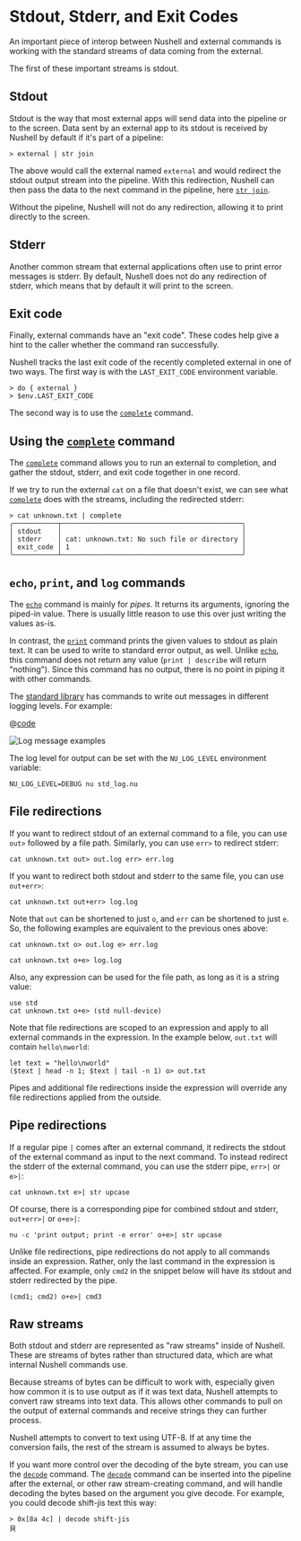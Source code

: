 # Stdout, Stderr, and Exit Codes

An important piece of interop between Nushell and external commands is working with the standard streams of data coming from the external.

The first of these important streams is stdout.

## Stdout

Stdout is the way that most external apps will send data into the pipeline or to the screen. Data sent by an external app to its stdout is received by Nushell by default if it's part of a pipeline:

```nu
> external | str join
```

The above would call the external named `external` and would redirect the stdout output stream into the pipeline. With this redirection, Nushell can then pass the data to the next command in the pipeline, here [`str join`](/commands/docs/str_join.md).

Without the pipeline, Nushell will not do any redirection, allowing it to print directly to the screen.

## Stderr

Another common stream that external applications often use to print error messages is stderr. By default, Nushell does not do any redirection of stderr, which means that by default it will print to the screen.

## Exit code

Finally, external commands have an "exit code". These codes help give a hint to the caller whether the command ran successfully.

Nushell tracks the last exit code of the recently completed external in one of two ways. The first way is with the `LAST_EXIT_CODE` environment variable.

```nu
> do { external }
> $env.LAST_EXIT_CODE
```

The second way is to use the [`complete`](/commands/docs/complete.md) command.

## Using the [`complete`](/commands/docs/complete.md) command

The [`complete`](/commands/docs/complete.md) command allows you to run an external to completion, and gather the stdout, stderr, and exit code together in one record.

If we try to run the external `cat` on a file that doesn't exist, we can see what [`complete`](/commands/docs/complete.md) does with the streams, including the redirected stderr:

```nu
> cat unknown.txt | complete
╭───────────┬─────────────────────────────────────────────╮
│ stdout    │                                             │
│ stderr    │ cat: unknown.txt: No such file or directory │
│ exit_code │ 1                                           │
╰───────────┴─────────────────────────────────────────────╯
```

## `echo`, `print`, and `log` commands

The [`echo`](/commands/docs/echo.md) command is mainly for _pipes_. It returns its arguments, ignoring the piped-in value. There is usually little reason to use this over just writing the values as-is.

In contrast, the [`print`](/commands/docs/print.md) command prints the given values to stdout as plain text. It can be used to write to standard error output, as well. Unlike [`echo`](/commands/docs/echo.md), this command does not return any value (`print | describe` will return "nothing"). Since this command has no output, there is no point in piping it with other commands.

The [standard library](/book/standard_library.md) has commands to write out messages in different logging levels. For example:

@[code](@snippets/book/std_log.nu)

![Log message examples](../assets/images/0_79_std_log.png)

The log level for output can be set with the `NU_LOG_LEVEL` environment variable:

```nu
NU_LOG_LEVEL=DEBUG nu std_log.nu
```

## File redirections

If you want to redirect stdout of an external command to a file, you can use `out>` followed by a file path. Similarly, you can use `err>` to redirect stderr:

```nu
cat unknown.txt out> out.log err> err.log
```

If you want to redirect both stdout and stderr to the same file, you can use `out+err>`:

```nu
cat unknown.txt out+err> log.log
```

Note that `out` can be shortened to just `o`, and `err` can be shortened to just `e`. So, the following examples are equivalent to the previous ones above:

```nu
cat unknown.txt o> out.log e> err.log

cat unknown.txt o+e> log.log
```

Also, any expression can be used for the file path, as long as it is a string value:

```nu
use std
cat unknown.txt o+e> (std null-device)
```

Note that file redirections are scoped to an expression and apply to all external commands in the expression. In the example below, `out.txt` will contain `hello\nworld`:

```nu
let text = "hello\nworld"
($text | head -n 1; $text | tail -n 1) o> out.txt
```

Pipes and additional file redirections inside the expression will override any file redirections applied from the outside.

## Pipe redirections

If a regular pipe `|` comes after an external command, it redirects the stdout of the external command as input to the next command. To instead redirect the stderr of the external command, you can use the stderr pipe, `err>|` or `e>|`:

```nu
cat unknown.txt e>| str upcase
```

Of course, there is a corresponding pipe for combined stdout and stderr, `out+err>|` or `o+e>|`:

```nu
nu -c 'print output; print -e error' o+e>| str upcase
```

Unlike file redirections, pipe redirections do not apply to all commands inside an expression. Rather, only the last command in the expression is affected. For example, only `cmd2` in the snippet below will have its stdout and stderr redirected by the pipe.

```nu
(cmd1; cmd2) o+e>| cmd3
```

## Raw streams

Both stdout and stderr are represented as "raw streams" inside of Nushell. These are streams of bytes rather than structured data, which are what internal Nushell commands use.

Because streams of bytes can be difficult to work with, especially given how common it is to use output as if it was text data, Nushell attempts to convert raw streams into text data. This allows other commands to pull on the output of external commands and receive strings they can further process.

Nushell attempts to convert to text using UTF-8. If at any time the conversion fails, the rest of the stream is assumed to always be bytes.

If you want more control over the decoding of the byte stream, you can use the [`decode`](/commands/docs/decode.md) command. The [`decode`](/commands/docs/decode.md) command can be inserted into the pipeline after the external, or other raw stream-creating command, and will handle decoding the bytes based on the argument you give decode. For example, you could decode shift-jis text this way:

```nu
> 0x[8a 4c] | decode shift-jis
貝
```
